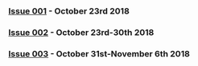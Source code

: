 ### [Issue 001](issue-001.md) - October 23rd 2018
### [Issue 002](issue-002.md) - October 23rd-30th 2018
### [Issue 003](issue-003.md) - October 31st-November 6th 2018
